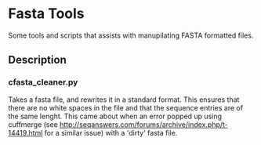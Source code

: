# Fasta Tools

Some tools and scripts that assists with manupilating FASTA formatted files.

## Description

### cfasta_cleaner.py
Takes a fasta file, and rewrites it in a standard format. This ensures that there are no white spaces in the file and that the sequence entries are of the same lenght. This came about when an error popped up using cuffmerge (see http://seqanswers.com/forums/archive/index.php/t-14419.html for a similar issue) with a 'dirty' fasta file.


